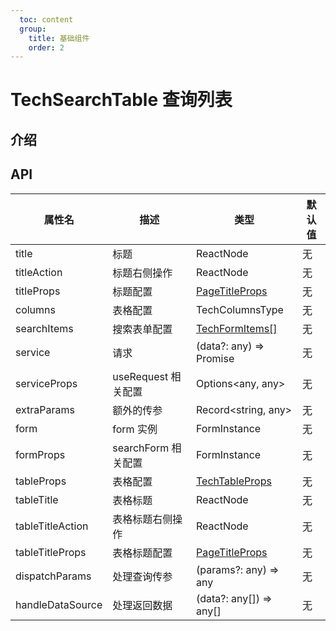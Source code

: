 ```yaml
---
  toc: content
  group:
    title: 基础组件
    order: 2
---
```


# TechSearchTable 查询列表

## 介绍

<code src="./demos/index.tsx"></code>

## API

| 属性名           | 描述                | 类型                                           | 默认值 |
| ---------------- | ------------------- | ---------------------------------------------- | ------ |
| title            | 标题                | ReactNode                                      | 无     |
| titleAction      | 标题右侧操作        | ReactNode                                      | 无     |
| titleProps       | 标题配置            | [PageTitleProps](/components/page-title#api)   | 无     |
| columns          | 表格配置            | TechColumnsType<any>                           | 无     |
| searchItems      | 搜索表单配置        | [TechFormItems[]](/components/form#techform-1) | 无     |
| service          | 请求                | (data?: any) => Promise<any>                   | 无     |
| serviceProps     | useRequest 相关配置 | Options<any, any>                              | 无     |
| extraParams      | 额外的传参          | Record<string, any>                            | 无     |
| form             | form 实例           | FormInstance<any>                              | 无     |
| formProps        | searchForm 相关配置 | FormInstance<any>                              | 无     |
| tableProps       | 表格配置            | [TechTableProps](/components/table#api)        | 无     |
| tableTitle       | 表格标题            | ReactNode                                      | 无     |
| tableTitleAction | 表格标题右侧操作    | ReactNode                                      | 无     |
| tableTitleProps  | 表格标题配置        | [PageTitleProps](/components/page-title#api)   | 无     |
| dispatchParams   | 处理查询传参        | (params?: any) => any                          | 无     |
| handleDataSource | 处理返回数据        | (data?: any[]) => any[]                        | 无     |
